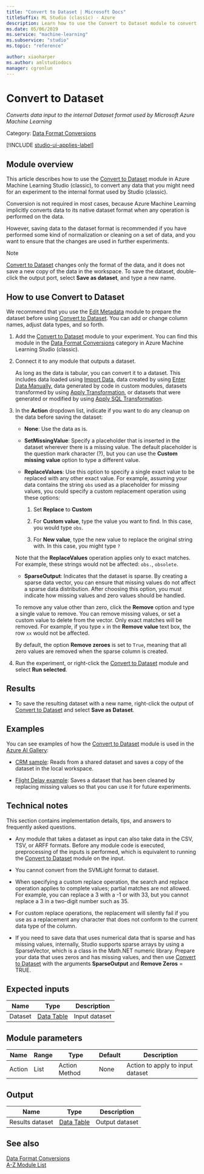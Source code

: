 ```yaml
---
title: "Convert to Dataset | Microsoft Docs"
titleSuffix: ML Studio (classic) - Azure
description: Learn how to use the Convert to Dataset module to convert any data that you might need for an experiment to the internal format used by Studio (classic).
ms.date: 05/06/2019
ms.service: "machine-learning"
ms.subservice: "studio"
ms.topic: "reference"

author: xiaoharper
ms.author: amlstudiodocs
manager: cgronlun
---
```

# Convert to Dataset
*Converts data input to the internal Dataset format used by Microsoft Azure Machine Learning*  
  
 Category: [Data Format Conversions](data-format-conversions.md)  

[!INCLUDE [studio-ui-applies-label](../includes/studio-ui-applies-label.md)]
  
## Module overview  

This article describes how to use the [Convert to Dataset](convert-to-dataset.md) module in Azure Machine Learning Studio (classic), to convert any data that you might need for an experiment to the internal format used by Studio (classic).
  
Conversion is not required in most cases, because Azure Machine Learning implicitly converts data to its native dataset format when any operation is performed on the data. 

However, saving data to the dataset format is recommended if you have performed some kind of normalization or cleaning on a set of data, and you want to ensure that the changes are used in further experiments.  
  
> [!NOTE]
>  [Convert to Dataset](convert-to-dataset.md) changes only the format of the data, and it does not save a new copy of the data in the workspace. To save the dataset, double-click the output port, select **Save as dataset**, and type a new name.  
  
## How to use Convert to Dataset  

We recommend that you use the [Edit Metadata](edit-metadata.md) module to prepare the dataset before using [Convert to Dataset](convert-to-dataset.md).  You can add or change column names, adjust data types, and so forth.

1.  Add the [Convert to Dataset](convert-to-dataset.md) module to your experiment. You can find this module in the [Data Format Conversions](data-format-conversions.md) category in Azure Machine Learning Studio (classic). 

2. Connect it to any module that outputs a dataset.   

    As long as the data is tabular, you can convert it to a dataset. This includes data loaded using [Import Data](import-data.md), data created by using [Enter Data Manually](enter-data-manually.md), data generated by code in custom modules, datasets transformed by using [Apply Transformation](apply-transformation.md), or datasets that were generated or modified by using [Apply SQL Transformation](apply-sql-transformation.md).  
  
3.  In the **Action** dropdown list, indicate if you want to do any cleanup on the data before saving the dataset:  
  
    - **None**:  Use the data as is.  
  
    - **SetMissingValue**:  Specify a placeholder that is inserted in the dataset wherever there is a missing value. The default placeholder is the question mark character (?), but you can use the  **Custom missing value** option to type a different value.  
  
    - **ReplaceValues**: Use this option to specify a single exact value to be replaced with any other exact value. For example, assuming your data contains the string `obs` used as a placeholder for missing values, you could specify a custom replacement operation using these options:
    
        1. Set **Replace** to **Custom**  
  
        2. For **Custom value**, type the value you want to find. In this case, you would type `obs`. 
        3. For **New value**, type the new value to replace the original string with. In this case, you might type `?`  
  
    Note that the **ReplaceValues** operation applies only to exact matches. For example, these strings would not be affected: `obs.`, `obsolete`.  
  
    - **SparseOutput**: Indicates that the dataset is sparse. By creating a sparse data vector, you can ensure  that missing values do not affect a sparse data distribution. After choosing this option, you must indicate how missing values and zero values should be handled. 
    
    To remove any value other than zero, click the **Remove** option and type a single value to remove. You can remove missing values, or set a custom value to delete from the vector.  Only exact matches will be removed. For example, if you type `x` in the **Remove value** text box, the row `xx` would not be affected.  
  
    By  default, the option **Remove zeroes** is set to `True`, meaning that all zero values are removed when the sparse column is created.  
  
5.  Run the experiment, or right-click the [Convert to Dataset](convert-to-dataset.md) module and select **Run selected**.  

## Results

+  To save the resulting dataset with a new name, right-click the output of [Convert to Dataset](convert-to-dataset.md) and select **Save as Dataset**.  
  
## Examples  

You can see examples of how the [Convert to Dataset](convert-to-dataset.md) module is used in the [Azure AI Gallery](https://gallery.azure.ai/):  
  
- [CRM sample](https://go.microsoft.com/fwlink/?LinkId=525941): Reads from a shared dataset and saves a copy of the dataset in the local workspace.  
  
- [Flight Delay example](https://go.microsoft.com/fwlink/?LinkId=525725): Saves a dataset that has been cleaned by replacing missing values so that you can use it for future experiments.  
  
## Technical notes  

This section contains implementation details, tips, and answers to frequently asked questions.

-   Any module that takes a dataset as input can also take data in the CSV, TSV, or ARFF formats. Before any module code is executed, preprocessing of the inputs is performed, which is equivalent to running the [Convert to Dataset](convert-to-dataset.md) module on the input.  
  
-   You cannot convert from the SVMLight format to dataset.  
  
-   When specifying a custom replace operation, the search and replace operation applies to complete values; partial matches are not allowed. For example, you can replace a 3 with a -1 or with 33, but you cannot replace a 3 in a two-digit number such as 35.  
  
-   For custom replace operations, the replacement will silently fail if you use as a replacement any character that does not conform to the current data type of the column.  
  
-   If you need to save data that uses numerical data that is sparse and has missing values, internally, Studio supports sparse arrays by using a SparseVector, which is a class in the Math.NET numeric library. Prepare your data that uses zeros and has missing values, and then use [Convert to Dataset](convert-to-dataset.md) with the arguments **SparseOutput** and **Remove Zeros** = TRUE.  
  
##  Expected inputs  
  
|Name|Type|Description|  
|----------|----------|-----------------|  
|Dataset|[Data Table](data-table.md)|Input dataset|  
  
##  Module parameters  
  
|Name|Range|Type|Default|Description|  
|----------|-----------|----------|-------------|-----------------|  
|Action|List|Action Method|None|Action to apply to input dataset|  
  
##  Output  
  
|Name|Type|Description|  
|----------|----------|-----------------|  
|Results dataset|[Data Table](data-table.md)|Output dataset|  
  
## See also  
 [Data Format Conversions](data-format-conversions.md)   
 [A-Z Module List](a-z-module-list.md)
